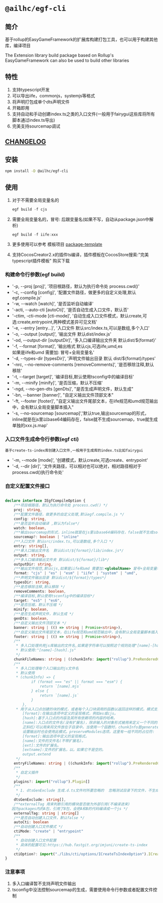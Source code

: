 # `@ailhc/egf-cli`
## 简介
基于rollup的EasyGameFramework的扩展库构建打包工具，也可以用于构建其他库，编译项目

The Extension library build package based on Rollup's EasyGameFramework can also be used to build other libraries
## 特性
1. 支持typescript开发
2. 可以导出iife，commonjs，systemjs等格式
3. 将声明打包成单个dts声明文件
4. 开箱即用 
5. 支持自动和手动创建index.ts之类的入口文件(一般用于fairygui这些库将所有脚本通过index.ts导出)
6. 完美支持sourcemap调试

## [CHANGELOG](packages/cli/CHANGELOG.md)
## 安装
```bash
npm install -D @ailhc/egf-cli
```
## 使用
1. 对于不需要全局变量名的
    ```ts
    egf build -f cjs 
    ```
2. 需要全局变量名的，冒号: 后跟变量名(如果不写，自动从package.json中解析)
    ```ts
    egf build -f iife:xxx 
    ```

1. 更多使用可以参考 模板项目
[package-template](https://github.com/AILHC/EasyGameFrameworkOpen/tree/main/packages/cli/package-template)

2. 支持CocosCreator2.x的插件ts编译，插件模板在CocosStore搜索:"完美typescript插件模板" 购买下载

### 构建命令行参数(egf build)
* '-p, --proj [proj]', '项目根路径，默认为执行命令处 process.cwd()'
* '-c, --config [config]', '配置文件路径，做更多的自定义处理,默认egf.compile.js'
* '-w, --watch [watch]', '是否监听自动编译'
* '-acti, --auto-cti [autoCti]', '是否自动生成入口文件，默认否'
* '-ctim, -cti-mode [cti-mode]', '自动生成入口文件模式，默认create,可选:create,entrypoint,两种模式差异可见文档'
* '-e, --entry [entry...]', '入口文件 默认src/index.ts,可以是数组,多个入口'
* '-o, --output [output]', '输出文件 默认dist/index.js'
* '-od, --output-dir [outputDir]', '多入口编译输出文件夹 默认dist/${format}'
* '-f, --format [format]', '输出格式 默认cjs,可选iife,umd,es <br>如果是iife和umd 需要加:<globalName> 冒号+全局变量名'
* '-d, --types-dir [typesDir]', '声明文件输出目录 默认 dist/${format}/types'
* '-nrc, --no-remove-comments [removeComments]', '是否移除注释,默认移除'
* '-t, --target [target]', '编译目标,默认使用tsconfig中的编译目标'
* '-m, --minify [minify]', '是否压缩，默认不压缩'
* '-ngd, --no-gen-dts [genDts]', "是否生成声明文件，默认生成"
* '-bn, --banner [banner]', "自定义输出文件顶部文本"
* '-ft, --footer [footer]', "自定义输出文件尾部文本，在iife规范和umd规范输出中，会有默认全局变量脚本插入"
* '-s, --no-sourcemap [sourcemap]','默认true,输出sourcemap的形式，inline就是在js里以base64编码存在，false就不生成sourcemap，true就生成单独的xxx.js.map'
### 入口文件生成命令行参数(egf cti)
`基于create-ts-index库创建入口文件,一般用于生成库的index.ts比如fairygui`

* '-m, --mode [mode]', '创建模式，默认create,可选create、entrypoint'
* '-d, --dir [dir]', '文件夹路径，可以相对也可以绝对，相对路径相对于process.cwd()执行命令处'


### 自定义配置文件接口

```ts

declare interface IEgfCompileOption {
    /**项目根路径，默认为执行命令处 process.cwd() */
    proj: string,
    /**配置文件路径，做更多的自定义处理,默认egf.compile.js */
    config: string,
    /**是否监听自动编译 ,默认为false*/
    watch: boolean,
    /**输出sourcemap的形式，inline就是在js里以base64编码存在，false就不生成sourcemap，true就生成单独的xxx.js.map */
    sourcemap?: boolean | "inline"
    /**入口文件 默认src/index.ts,可以是数组,多个入口 */
    entry: string[],
    /**单入口输出文件名  默认dist/${format}/lib/index.js*/
    output: string,
    /**多入口编译输出文件夹 默认dist/${format}/lib*/
    outputDir: string,
    /**输出文件规范,默认cjs,如果是iife和umd 需要加:<globalName> 冒号+全局变量名 */
    format: "cjs" | "es" | "esm" | "iife" | "system" | "umd",
    /**声明文件输出目录 默认dist/${format}/types*/
    typesDir: string,
    /**是否移除注释,默认移除 */
    removeComments: boolean,
    /**编译目标,默认使用tsconfig中的编译目标*/
    target: "es5" | "es6",
    /**是否压缩，默认不压缩 */
    minify: boolean,
    /**是否生成声明文件，默认生成 */
    genDts: boolean,
    /**自定义输出文件顶部文本 */
    banner: string | (() => string | Promise<string>),
    /**自定义输出文件尾部文本，在iife规范和umd规范输出中，会有默认全局变量脚本插入 */
    footer: string | (() => string | Promise<string>),
    /**
     * 多入口处理共用js库输出的文件名,如果是字符串可以按照这个规则处理"[name]-[hash]-[format].js"
     * 默认使用:"[name]-[hash].js"
     */
    chunkFileNames: string | ((chunkInfo: import("rollup").PreRenderedChunk) => string)
    /**
     * 多入口处理每个入口输出的js文件名
     * 默认使用 
     * (chunkInfo) => {
            if (format === "es" || format === "esm") {
                return `[name].mjs`
            } else {
                return `[name].js`
            }
        },
     * 用于从入口点创建的块的模式，或者每个入口块调用的函数以返回这样的模式。模式支持以下占位符:
        [format]:在输出选项中定义的呈现格式，例如es或cjs。
        [hash]:基于入口点的内容及其所有依赖项的内容的哈希。
        [name]:入口点的文件名(没有扩展名)，除非输入的对象形式被用来定义一个不同的名称。
        正斜杠/可以用来将文件放在子目录中。当使用一个函数时，chunkInfo是generateBundle中不依赖于文件名的属性的简化版本。看到也输出。assetFileNames output.chunkFileNames。
        设置输出时也会使用此模式。preserveModules选项。这里有一组不同的占位符:
        [format]:输出选项中定义的呈现格式。
        [name]:文件的文件名(不带扩展名)。
        [ext]:文件的扩展名。
        [extname]:文件的扩展名，以。如果它不是空的。
        output.extend
     */
    entryFileNames: string | ((chunkInfo: import("rollup").PreRenderedChunk) => string),
    /**
     * 自定义插件
     */
    plugins?: import("rollup").Plugin[]
    /**
     * 1. dtsGenExclude 生成.d.ts文件时所要忽略的  忽略测试目录下的文件，不生成声明文件
     */
    dtsGenExclude: string[],
    /**externalTag 用来判断引用的模块是否做为外部引用(不编译进来)
   因为packages内的A包，引用了B包，会把A和B的代码编译成一个js */
    externalTag: string | string[]
    /**是否自动创建入口文件，默认false */
    autoCti: boolean
    /**自动创建入口文件模式 */
    ctiMode: "create" | "entrypoint"
    /**
     * 自动创建入口文件配置
     * 具体的配置可见:https://hub.fastgit.org/imjuni/create-ts-index
     */
    ctiOption?: import("./libs/cti/options/ICreateTsIndexOption").ICreateTsIndexOption
}
```
### 注意事项
1. 多入口编译暂不支持声明文件输出
2. tsconfig中没法控制sourcemap的生成，需要使用命令行参数或者配置文件控制



